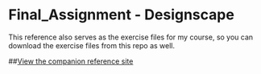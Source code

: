 Final_Assignment - Designscape
================

This reference also serves as the exercise files for my course, so you can download the exercise files from this repo as well.

##[View the companion reference site](http://pdesibour.studio.mcad.edu/Designscape/)
